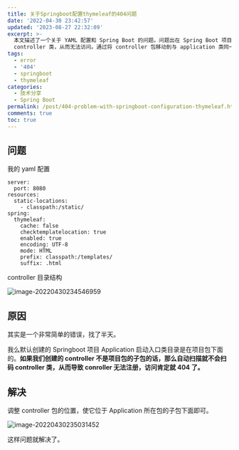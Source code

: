 ```yaml
---
title: 关于Springboot配置thymeleaf的404问题
date: '2022-04-30 23:42:57'
updated: '2023-08-27 22:32:09'
excerpt: >-
  本文描述了一个关于 YAML 配置和 Spring Boot 的问题。问题出在 Spring Boot 项目的包结构上，导致自动扫描无法注册
  controller 类，从而无法访问。通过将 controller 包移动到与 application 类同一包的子包下，问题得以解决。
tags:
  - error
  - '404'
  - springboot
  - thymeleaf
categories:
  - 技术分享
  - Spring Boot
permalink: /post/404-problem-with-springboot-configuration-thymeleaf.html
comments: true
toc: true
---
```



## 问题

我的 yaml 配置

```
server:
  port: 8080
resources:
  static-locations:
    - classpath:/static/
spring:
  thymeleaf:
    cache: false
    checktemplatelocation: true
    enabled: true
    encoding: UTF-8
    mode: HTML
    prefix: classpath:/templates/
    suffix: .html
```

controller 目录结构

​![image-20220430234546959](https://img1.terwer.space/image-20220430234546959.png)​

## 原因

其实是一个非常简单的错误，找了半天。

我么默认创建的 Springboot 项目 Application 启动入口类目录是在项目包下面的。**如果我们创建的 controller 不是项目包的子包的话，那么自动扫描就不会扫码 controller 类，从而导致 conroller 无法注册，访问肯定就 404 了。**

## 解决

调整 controller 包的位置，使它位于 Application 所在包的子包下面即可。

​![image-20220430235031452](https://img1.terwer.space/image-20220430235031452.png)​

这样问题就解决了。
